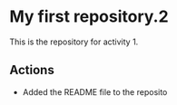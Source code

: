 # My first repository.2


This is the repository for activity 1.

## Actions

- Added the README file to the reposito
            
 
